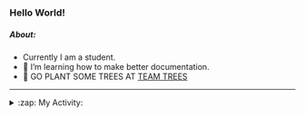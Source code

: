 ### Hello World!

##### About:
- Currently I am a student.
- 🌱 I’m learning how to make better documentation.
- 🌱 GO PLANT SOME TREES AT [TEAM TREES](https://teamtrees.org/)

---
<details>
  <summary>:zap: My Activity:</summary>
  
<!--START_SECTION:waka-->
![Code Time](http://img.shields.io/badge/Code%20Time-1%2C075%20hrs%2039%20mins-blue)

**I'm a Night 🦉** 

```text
🌞 Morning                1651 commits        ███░░░░░░░░░░░░░░░░░░░░░░   10.12 % 
🌆 Daytime                5173 commits        ████████░░░░░░░░░░░░░░░░░   31.70 % 
🌃 Evening                4836 commits        ███████░░░░░░░░░░░░░░░░░░   29.63 % 
🌙 Night                  4659 commits        ███████░░░░░░░░░░░░░░░░░░   28.55 % 
```
📅 **I'm Most Productive on Wednesday** 

```text
Monday                   2379 commits        ████░░░░░░░░░░░░░░░░░░░░░   14.58 % 
Tuesday                  2026 commits        ███░░░░░░░░░░░░░░░░░░░░░░   12.41 % 
Wednesday                3735 commits        ██████░░░░░░░░░░░░░░░░░░░   22.89 % 
Thursday                 2338 commits        ████░░░░░░░░░░░░░░░░░░░░░   14.33 % 
Friday                   1613 commits        ██░░░░░░░░░░░░░░░░░░░░░░░   09.88 % 
Saturday                 1478 commits        ██░░░░░░░░░░░░░░░░░░░░░░░   09.06 % 
Sunday                   2750 commits        ████░░░░░░░░░░░░░░░░░░░░░   16.85 % 
```


📊 **This Week I Spent My Time On** 

```text
🔥 Editors: 
VS Code                  6 hrs 51 mins       █████████████████████████   100.00 % 

🐱‍💻 Projects: 
CSF22                    3 hrs 55 mins       ██████████████░░░░░░░░░░░   57.36 % 
praise                   2 hrs 55 mins       ███████████░░░░░░░░░░░░░░   42.64 % 
```


 Last Updated on 24/03/2023 22:08:58 UTC
<!--END_SECTION:waka-->
</details>
